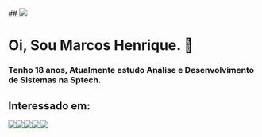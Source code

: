 
<span align="center">
## <img src="https://user-images.githubusercontent.com/56117129/180338279-b0b101f3-98fc-4883-ae4f-f3bc5faa2e04.png">
</span>
<br>
<div align="left">
<h1> Oi, Sou Marcos Henrique. 🚀<br><h3> Tenho 18 anos, Atualmente estudo Análise e Desenvolvimento de Sistemas na Sptech. </h3></h1>

</div>
<div>
<h2> Interessado em:</h2>

<img src="https://img.shields.io/badge/JavaScript-323330?style=for-the-badge&logo=javascript&logoColor=F7DF1E"><img src="https://img.shields.io/badge/Java-ED8B00?style=for-the-badge&logo=java&logoColor=white"><img src="https://img.shields.io/badge/Kotlin-0095D5?&style=for-the-badge&logo=kotlin&logoColor=white"><img src="https://img.shields.io/badge/React-20232A?style=for-the-badge&logo=react&logoColor=61DAFB"><img src="https://img.shields.io/badge/Flutter-02569B?style=for-the-badge&logo=flutter&logoColor=white">
</div>
